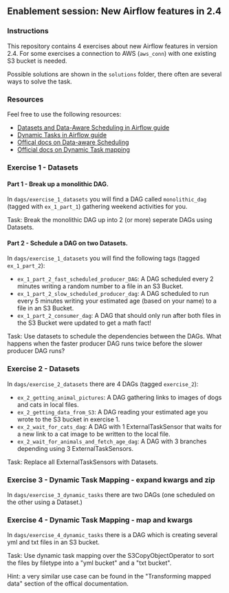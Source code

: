 ## Enablement session: New Airflow features in 2.4

### Instructions

This repository contains 4 exercises about new Airflow features in version 2.4. For some exercises a connection to AWS (`aws_conn`) with one existing S3 bucket is needed.

Possible solutions are shown in the `solutions` folder, there often are several ways to solve the task.

### Resources

Feel free to use the following resources:
- [Datasets and Data-Aware Scheduling in Airflow guide](https://www.astronomer.io/guides/airflow-datasets/)
- [Dynamic Tasks in Airflow guide](https://www.astronomer.io/guides/dynamic-tasks/)
- [Offical docs on Data-aware Scheduling](https://airflow.apache.org/docs/apache-airflow/stable/concepts/datasets.html)
- [Official docs on Dynamic Task mapping](https://airflow.apache.org/docs/apache-airflow/stable/concepts/dynamic-task-mapping.html)

### Exercise 1 - Datasets

#### Part 1 - Break up a monolithic DAG.

In `dags/exercise_1_datasets` you will find a DAG called `monolithic_dag` (tagged with `ex_1_part_1`) gathering weekend activities for you.

Task: Break the monolithic DAG up into 2 (or more) seperate DAGs using Datasets.

#### Part 2 - Schedule a DAG on two Datasets.

In `dags/exercise_1_datasets` you will find the following tags (tagged `ex_1_part_2`):

- `ex_1_part_2_fast_scheduled_producer_DAG`: A DAG scheduled every 2 minutes writing a random number to a file in an S3 Bucket.
- `ex_1_part_2_slow_scheduled_producer_dag`: A DAG scheduled to run every 5 minutes writing your estimated age (based on your name) to a file in an S3 Bucket.
- `ex_1_part_2_consumer_dag`: A DAG that should only run after both files in the S3 Bucket were updated to get a math fact!

Task: Use datasets to schedule the dependencies between the DAGs. What happens when the faster producer DAG runs twice before the slower producer DAG runs?

### Exercise 2 - Datasets

In `dags/exercise_2_datasets` there are 4 DAGs (tagged `exercise_2`):

- `ex_2_getting_animal_pictures`: A DAG gathering links to images of dogs and cats in local files.
- `ex_2_getting_data_from_S3`: A DAG reading your estimated age you wrote to the S3 bucket in exercise 1.
- `ex_2_wait_for_cats_dag`: A DAG with 1 ExternalTaskSensor that waits for a new link to a cat image to be written to the local file.
- `ex_2_wait_for_animals_and_fetch_age_dag`: A DAG with 3 branches depending using 3 ExternalTaskSensors.

Task: Replace all ExternalTaskSensors with Datasets. 

### Exercise 3 - Dynamic Task Mapping - expand kwargs and zip

In `dags/exercise_3_dynamic_tasks` there are two DAGs (one scheduled on the other using a Dataset.)

### Exercise 4 - Dynamic Task Mapping - map and kwargs

In `dags/exercise_4_dynamic_tasks` there is a DAG which is creating several yml and txt files in an S3 bucket.

Task: Use dynamic task mapping over the S3CopyObjectOperator to sort the files by filetype into a "yml bucket" and a "txt bucket".

Hint: a very similar use case can be found in the "Transforming mapped data" section of the offical documentation.